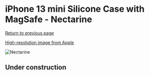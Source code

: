 # iPhone 13 mini Silicone Case with MagSafe - Nectarine

[Return to previous page](/iphone_13)

[High-resolution image from Apple](https://store.storeimages.cdn-apple.com/8756/as-images.apple.com/is/MN603?wid=4500&hei=4500&fmt=png)

<div style="width: 500px"><img src="/everyphone/MN603.png" alt="Nectarine"></div>

## Under construction
